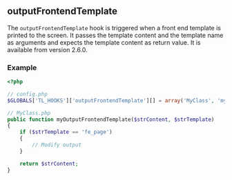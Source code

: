 outputFrontendTemplate
----------------------

The `outputFrontendTemplate` hook is triggered when a front end template is printed to the screen. It passes the template content and the template name as arguments and expects the template content as return value. It is available from version 2.6.0.


### Example ###

```php
<?php

// config.php
$GLOBALS['TL_HOOKS']['outputFrontendTemplate'][] = array('MyClass', 'myOutputFrontendTemplate');

// MyClass.php
public function myOutputFrontendTemplate($strContent, $strTemplate)
{
    if ($strTemplate == 'fe_page')
    {
        // Modify output
    }

    return $strContent;
}
```

